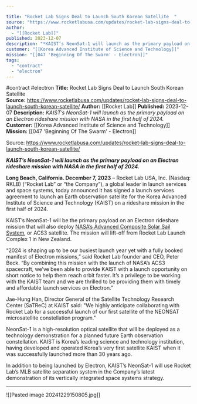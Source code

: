 ```yaml
---

title: "Rocket Lab Signs Deal to Launch South Korean Satellite  "
source: "https://www.rocketlabusa.com/updates/rocket-lab-signs-deal-to-launch-south-korean-satellite/"
author:
  - "[[Rocket Lab]]"
published: 2023-12-07
description: "*KAIST’s NeonSat-1 will launch as the primary payload on an Electron rideshare mission with NASA in the first half of 2024.*"
customer: "[[Korea Advanced Institute of Science and Technology]]"
mission: "[[047 'Beginning Of The Swarm' - Electron]]"
tags:
  - "contract"
  - "electron"
---
```


#contract #electron
**Title:** Rocket Lab Signs Deal to Launch South Korean Satellite  
**Source:** https://www.rocketlabusa.com/updates/rocket-lab-signs-deal-to-launch-south-korean-satellite/
**Author:** [[Rocket Lab]]
**Published:** 2023-12-07
**Description:** *KAIST’s NeonSat-1 will launch as the primary payload on an Electron rideshare mission with NASA in the first half of 2024.*
**Customer:** [[Korea Advanced Institute of Science and Technology]]
**Mission:** [[047 'Beginning Of The Swarm' - Electron]]

Source: https://www.rocketlabusa.com/updates/rocket-lab-signs-deal-to-launch-south-korean-satellite/

***KAIST’s NeonSat-1 will launch as the primary payload on an Electron rideshare mission with NASA in the first half of 2024.***

**Long Beach, California. December 7, 2023** – Rocket Lab USA, Inc. (Nasdaq: RKLB) (“Rocket Lab” or “the Company”), a global leader in launch services and space systems, today announced it has signed a launch services agreement to launch an Earth observation satellite for the Korea Advanced Institute of Science and Technology (KAIST) on a rideshare mission in the first half of 2024.

KAIST’s NeonSat-1 will be the primary payload on an Electron rideshare mission that will also deploy [NASA’s Advanced Composite Solar Sail System](https://www.nasa.gov/smallspacecraft/what-is-acs3/), or ACS3 satellite. The mission will lift-off from Rocket Lab Launch Complex 1 in New Zealand.

“2024 is shaping up to be our busiest launch year yet with a fully booked manifest of Electron missions,” said Rocket Lab founder and CEO, Peter Beck. “By combining this mission with the launch of NASA’s ACS3 spacecraft, we’ve been able to provide KAIST with a launch opportunity on short notice to help them reach orbit faster. It’s a privilege to be working with the KAIST team and we are thrilled to be providing them with timely and affordable launch services on Electron.”

Jae-Hung Han, Director General of the Satellite Technology Research Center (SaTReC) at KAIST said: "We highly anticipate collaborating with Rocket Lab for a successful launch of our first satellite of the NEONSAT microsatellite constellation program."

NeonSat-1 is a high-resolution optical satellite that will be deployed as a technology demonstration for a planned future Earth observation constellation. KAIST is Korea’s leading science and technology institution, having developed and operated Korea’s very first satellite KAIST when it was successfully launched more than 30 years ago.

In addition to being launched by Electron, KAIST’s NeonSat-1 will use Rocket Lab’s MLB satellite separation system in the Company’s latest demonstration of its vertically integrated space systems strategy.

---

![[Pasted image 20241229150805.jpg]]